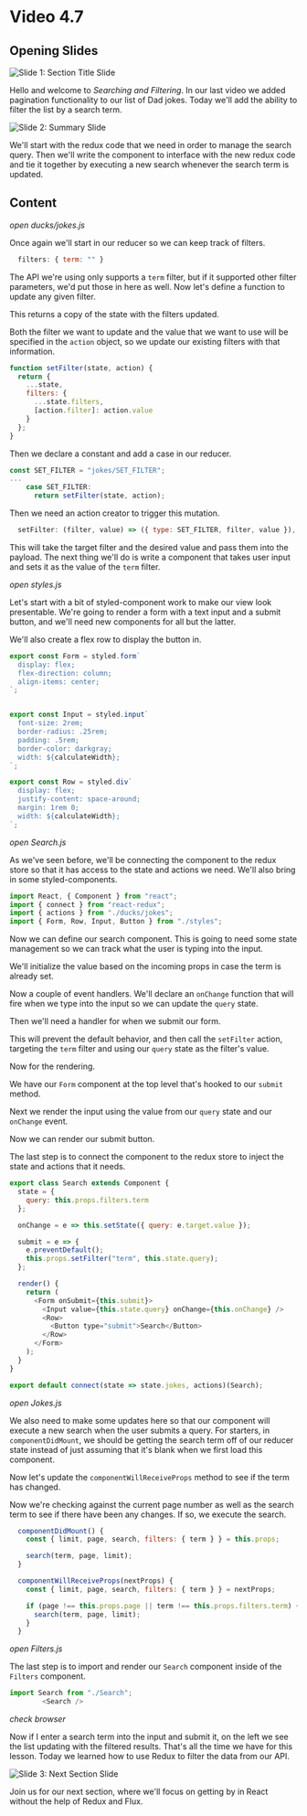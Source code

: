 # Video 4.7

## Opening Slides

![Slide 1: Section Title Slide](./slide-1-title.png)

Hello and welcome to _Searching and Filtering_. In our last video we added pagination functionality to our list of Dad jokes. Today we'll add the ability to filter the list by a search term.

![Slide 2: Summary Slide](./slide-2-summary.png)

We'll start with the redux code that we need in order to manage the search query. Then we'll write the component to interface with the new redux code and tie it together by executing a new search whenever the search term is updated.

## Content

_open ducks/jokes.js_

Once again we'll start in our reducer so we can keep track of filters.

```javascript
  filters: { term: "" }
```

The API we're using only supports a `term` filter, but if it supported other filter parameters, we'd put those in here as well. Now let's define a function to update any given filter.

This returns a copy of the state with the filters updated.

Both the filter we want to update and the value that we want to use will be specified in the `action` object, so we update our existing filters with that information.

```javascript
function setFilter(state, action) {
  return {
    ...state,
    filters: {
      ...state.filters,
      [action.filter]: action.value
    }
  };
}
```

Then we declare a constant and add a case in our reducer.

```javascript
const SET_FILTER = "jokes/SET_FILTER";
...
    case SET_FILTER:
      return setFilter(state, action);

```

Then we need an action creator to trigger this mutation.

```javascript
  setFilter: (filter, value) => ({ type: SET_FILTER, filter, value }),
```

This will take the target filter and the desired value and pass them into the payload. The next thing we'll do is write a component that takes user input and sets it as the value of the `term` filter.

_open styles.js_

Let's start with a bit of styled-component work to make our view look presentable. We're going to render a form with a text input and a submit button, and we'll need new components for all but the latter.

We'll also create a flex row to display the button in.

```javascript
export const Form = styled.form`
  display: flex;
  flex-direction: column;
  align-items: center;
`;


export const Input = styled.input`
  font-size: 2rem;
  border-radius: .25rem;
  padding: .5rem;
  border-color: darkgray;
  width: ${calculateWidth};
`;

export const Row = styled.div`
  display: flex;
  justify-content: space-around;
  margin: 1rem 0;
  width: ${calculateWidth};
`;
```

_open Search.js_

As we've seen before, we'll be connecting the component to the redux store so that it has access to the state and actions we need. We'll also bring in some styled-components.

```javascript
import React, { Component } from "react";
import { connect } from "react-redux";
import { actions } from "./ducks/jokes";
import { Form, Row, Input, Button } from "./styles";
```

Now we can define our search component. This is going to need some state management so we can track what the user is typing into the input.

We'll initialize the value based on the incoming props in case the term is already set.

Now a couple of event handlers. We'll declare an `onChange` function that will fire when we type into the input so we can update the `query` state.

Then we'll need a handler for when we submit our form.

This will prevent the default behavior, and then call the `setFilter` action, targeting the `term` filter and using our `query` state as the filter's value.

Now for the rendering.

We have our `Form` component at the top level that's hooked to our `submit` method.

Next we render the input using the value from our `query` state and our `onChange` event.

Now we can render our submit button.

The last step is to connect the component to the redux store to inject the state and actions that it needs.

```javascript
export class Search extends Component {
  state = {
    query: this.props.filters.term
  };

  onChange = e => this.setState({ query: e.target.value });

  submit = e => {
    e.preventDefault();
    this.props.setFilter("term", this.state.query);
  };

  render() {
    return (
      <Form onSubmit={this.submit}>
        <Input value={this.state.query} onChange={this.onChange} />
        <Row>
          <Button type="submit">Search</Button>
        </Row>
      </Form>
    );
  }
}

export default connect(state => state.jokes, actions)(Search);
```

_open Jokes.js_

We also need to make some updates here so that our component will execute a new search when the user submits a query. For starters, in `componentDidMount`, we should be getting the search term off of our reducer state instead of just assuming that it's blank when we first load this component.

Now let's update the `componentWillReceiveProps` method to see if the term has changed.

Now we're checking against the current page number as well as the search term to see if there have been any changes. If so, we execute the search.

```javascript
  componentDidMount() {
    const { limit, page, search, filters: { term } } = this.props;

    search(term, page, limit);
  }

  componentWillReceiveProps(nextProps) {
    const { limit, page, search, filters: { term } } = nextProps;

    if (page !== this.props.page || term !== this.props.filters.term) {
      search(term, page, limit);
    }
  }
```

_open Filters.js_

The last step is to import and render our `Search` component inside of the `Filters` component.


```javascript
import Search from "./Search";
        <Search />
```

_check browser_

Now if I enter a search term into the input and submit it, on the left we see the list updating with the filtered results. That's all the time we have for this lesson. Today we learned how to use Redux to filter the data from our API.

![Slide 3: Next Section Slide](./slide-3-next-section.png)

Join us for our next section, where we'll focus on getting by in React without the help of Redux and Flux.
